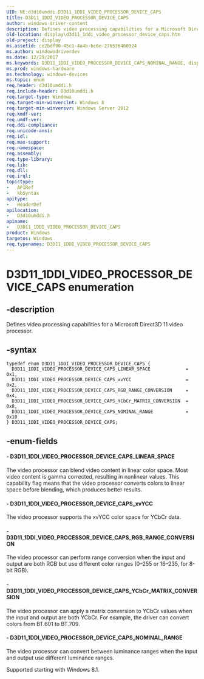 ```yaml
---
UID: NE:d3d10umddi.D3D11_1DDI_VIDEO_PROCESSOR_DEVICE_CAPS
title: D3D11_1DDI_VIDEO_PROCESSOR_DEVICE_CAPS
author: windows-driver-content
description: Defines video processing capabilities for a Microsoft Direct3D 11 video processor.
old-location: display\d3d11_1ddi_video_processor_device_caps.htm
old-project: display
ms.assetid: ce2bdf90-45c1-4a4b-bc6e-276536460324
ms.author: windowsdriverdev
ms.date: 12/29/2017
ms.keywords: D3D11_1DDI_VIDEO_PROCESSOR_DEVICE_CAPS_NOMINAL_RANGE, display.d3d11_1ddi_video_processor_device_caps, d3d10umddi/D3D11_1DDI_VIDEO_PROCESSOR_DEVICE_CAPS_RGB_RANGE_CONVERSION, D3D11_1DDI_VIDEO_PROCESSOR_DEVICE_CAPS_xvYCC, d3d10umddi/D3D11_1DDI_VIDEO_PROCESSOR_DEVICE_CAPS_YCbCr_MATRIX_CONVERSION, d3d10umddi/D3D11_1DDI_VIDEO_PROCESSOR_DEVICE_CAPS, D3D11_1DDI_VIDEO_PROCESSOR_DEVICE_CAPS_RGB_RANGE_CONVERSION, D3D11_1DDI_VIDEO_PROCESSOR_DEVICE_CAPS enumeration [Display Devices], d3d10umddi/D3D11_1DDI_VIDEO_PROCESSOR_DEVICE_CAPS_LINEAR_SPACE, d3d10umddi/D3D11_1DDI_VIDEO_PROCESSOR_DEVICE_CAPS_xvYCC, D3D11_1DDI_VIDEO_PROCESSOR_DEVICE_CAPS_YCbCr_MATRIX_CONVERSION, D3D11_1DDI_VIDEO_PROCESSOR_DEVICE_CAPS_LINEAR_SPACE, D3D11_1DDI_VIDEO_PROCESSOR_DEVICE_CAPS, d3d10umddi/D3D11_1DDI_VIDEO_PROCESSOR_DEVICE_CAPS_NOMINAL_RANGE
ms.prod: windows-hardware
ms.technology: windows-devices
ms.topic: enum
req.header: d3d10umddi.h
req.include-header: D3d10umddi.h
req.target-type: Windows
req.target-min-winverclnt: Windows 8
req.target-min-winversvr: Windows Server 2012
req.kmdf-ver: 
req.umdf-ver: 
req.ddi-compliance: 
req.unicode-ansi: 
req.idl: 
req.max-support: 
req.namespace: 
req.assembly: 
req.type-library: 
req.lib: 
req.dll: 
req.irql: 
topictype:
-	APIRef
-	kbSyntax
apitype:
-	HeaderDef
apilocation:
-	D3d10umddi.h
apiname:
-	D3D11_1DDI_VIDEO_PROCESSOR_DEVICE_CAPS
product: Windows
targetos: Windows
req.typenames: D3D11_1DDI_VIDEO_PROCESSOR_DEVICE_CAPS
---
```


# D3D11_1DDI_VIDEO_PROCESSOR_DEVICE_CAPS enumeration


## -description


Defines video processing capabilities for a Microsoft Direct3D 11 video processor.


## -syntax


````
typedef enum D3D11_1DDI_VIDEO_PROCESSOR_DEVICE_CAPS { 
  D3D11_1DDI_VIDEO_PROCESSOR_DEVICE_CAPS_LINEAR_SPACE             = 0x1,
  D3D11_1DDI_VIDEO_PROCESSOR_DEVICE_CAPS_xvYCC                    = 0x2,
  D3D11_1DDI_VIDEO_PROCESSOR_DEVICE_CAPS_RGB_RANGE_CONVERSION     = 0x4,
  D3D11_1DDI_VIDEO_PROCESSOR_DEVICE_CAPS_YCbCr_MATRIX_CONVERSION  = 0x8,
  D3D11_1DDI_VIDEO_PROCESSOR_DEVICE_CAPS_NOMINAL_RANGE            = 0x10
} D3D11_1DDI_VIDEO_PROCESSOR_DEVICE_CAPS;
````


## -enum-fields




#### - D3D11_1DDI_VIDEO_PROCESSOR_DEVICE_CAPS_LINEAR_SPACE

The video processor can blend video content in linear color space. Most video content is gamma corrected, resulting in nonlinear values. This capability flag means that the video processor converts colors to linear space before blending, which produces better results.


#### - D3D11_1DDI_VIDEO_PROCESSOR_DEVICE_CAPS_xvYCC

The video processor supports the xvYCC color space for YCbCr data.


#### - D3D11_1DDI_VIDEO_PROCESSOR_DEVICE_CAPS_RGB_RANGE_CONVERSION

The video processor can perform range conversion when the input and output are both RGB but use different color ranges (0–255 or 16–235, for 8-bit RGB).


#### - D3D11_1DDI_VIDEO_PROCESSOR_DEVICE_CAPS_YCbCr_MATRIX_CONVERSION

The video processor can apply a matrix conversion to YCbCr values when the input and output are both YCbCr. For example, the driver can convert colors from BT.601 to BT.709. 




#### - D3D11_1DDI_VIDEO_PROCESSOR_DEVICE_CAPS_NOMINAL_RANGE

The video processor can convert between luminance ranges when the input and output use different luminance ranges.

Supported starting with Windows 8.1.

